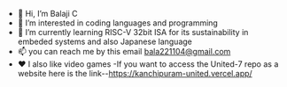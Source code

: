 - 👋 Hi, I’m Balaji C
- 👀 I’m interested in coding languages and programming
- 🌱 I’m currently learning RISC-V 32bit ISA for its sustainability in embeded systems and also Japanese language 
- 📫 you can  reach me by this email bala221104@gmail.com
- ♥️ I also like video games 
-If you want to access the United-7 repo as a website here is the link--https://kanchipuram-united.vercel.app/

<!---
balaji-c7/balaji-c7 is a ✨ special ✨ repository because its `README.md` (this file) appears on your GitHub profile.
You can click the Preview link to take a look at your changes.
--->

